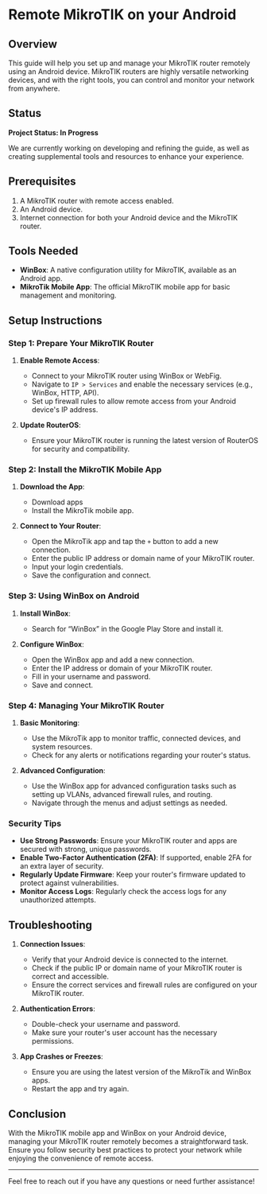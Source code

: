 # Remote MikroTIK on your Android

## Overview

This guide will help you set up and manage your MikroTIK router remotely using an Android device. MikroTIK routers are highly versatile networking devices, and with the right tools, you can control and monitor your network from anywhere.

## Status

**Project Status: In Progress**

We are currently working on developing and refining the guide, as well as creating supplemental tools and resources to enhance your experience.

## Prerequisites

1. A MikroTIK router with remote access enabled.
2. An Android device.
3. Internet connection for both your Android device and the MikroTIK router.

## Tools Needed

- **WinBox**: A native configuration utility for MikroTIK, available as an Android app.
- **MikroTik Mobile App**: The official MikroTIK mobile app for basic management and monitoring.

## Setup Instructions

### Step 1: Prepare Your MikroTIK Router

1. **Enable Remote Access**:
   - Connect to your MikroTIK router using WinBox or WebFig.
   - Navigate to `IP > Services` and enable the necessary services (e.g., WinBox, HTTP, API).
   - Set up firewall rules to allow remote access from your Android device's IP address.

2. **Update RouterOS**:
   - Ensure your MikroTIK router is running the latest version of RouterOS for security and compatibility.

### Step 2: Install the MikroTIK Mobile App

1. **Download the App**:
   - Download apps
   - Install the MikroTik mobile app.

2. **Connect to Your Router**:
   - Open the MikroTik app and tap the `+` button to add a new connection.
   - Enter the public IP address or domain name of your MikroTIK router.
   - Input your login credentials.
   - Save the configuration and connect.

### Step 3: Using WinBox on Android

1. **Install WinBox**:
   - Search for “WinBox” in the Google Play Store and install it.
   
2. **Configure WinBox**:
   - Open the WinBox app and add a new connection.
   - Enter the IP address or domain of your MikroTIK router.
   - Fill in your username and password.
   - Save and connect.

### Step 4: Managing Your MikroTIK Router

1. **Basic Monitoring**:
   - Use the MikroTik app to monitor traffic, connected devices, and system resources.
   - Check for any alerts or notifications regarding your router's status.

2. **Advanced Configuration**:
   - Use the WinBox app for advanced configuration tasks such as setting up VLANs, advanced firewall rules, and routing.
   - Navigate through the menus and adjust settings as needed.

### Security Tips

- **Use Strong Passwords**: Ensure your MikroTIK router and apps are secured with strong, unique passwords.
- **Enable Two-Factor Authentication (2FA)**: If supported, enable 2FA for an extra layer of security.
- **Regularly Update Firmware**: Keep your router's firmware updated to protect against vulnerabilities.
- **Monitor Access Logs**: Regularly check the access logs for any unauthorized attempts.

## Troubleshooting

1. **Connection Issues**:
   - Verify that your Android device is connected to the internet.
   - Check if the public IP or domain name of your MikroTIK router is correct and accessible.
   - Ensure the correct services and firewall rules are configured on your MikroTIK router.

2. **Authentication Errors**:
   - Double-check your username and password.
   - Make sure your router's user account has the necessary permissions.

3. **App Crashes or Freezes**:
   - Ensure you are using the latest version of the MikroTik and WinBox apps.
   - Restart the app and try again.

## Conclusion

With the MikroTIK mobile app and WinBox on your Android device, managing your MikroTIK router remotely becomes a straightforward task. Ensure you follow security best practices to protect your network while enjoying the convenience of remote access.

---

Feel free to reach out if you have any questions or need further assistance!
